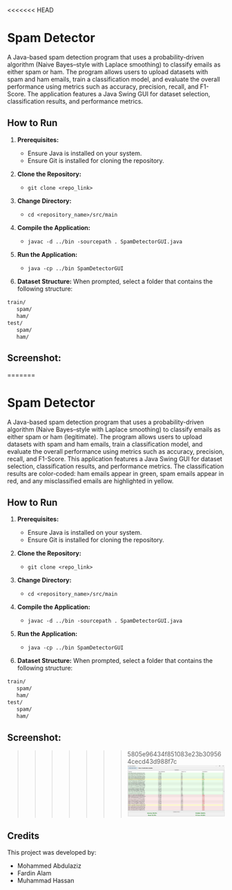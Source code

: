 <<<<<<< HEAD
# Spam Detector 

A Java-based spam detection program that uses a probability-driven algorithm (Naive Bayes–style with Laplace smoothing) to classify emails as either spam or ham. The program allows users to upload datasets with spam and ham emails, train a classification model, and evaluate the overall performance using metrics such as accuracy, precision, recall, and F1-Score.
The application features a Java Swing GUI for dataset selection, classification results, and performance metrics.

## How to Run

1. **Prerequisites:**
   - Ensure Java is installed on your system.
   - Ensure Git is installed for cloning the repository.


2. **Clone the Repository:**

   - `git clone <repo_link>`


3. **Change Directory:**
   
   - `cd <repository_name>/src/main`


4. **Compile the Application:**
  
   - `javac -d ../bin -sourcepath . SpamDetectorGUI.java`


5. **Run the Application:**
   
   - `java -cp ../bin SpamDetectorGUI`


6. **Dataset Structure:** 
When prompted, select a folder that contains the following structure:
```
train/
   spam/
   ham/
test/
   spam/
   ham/
```

## Screenshot:

=======
# Spam Detector

A Java-based spam detection program that uses a probability-driven algorithm (Naive Bayes–style with Laplace smoothing) to classify emails as either spam or ham (legitimate). The program allows users to upload datasets with spam and ham emails, train a classification model, and evaluate the overall performance using metrics such as accuracy, precision, recall, and F1-Score. This application features a Java Swing GUI for dataset selection, classification results, and performance metrics. The classification results are color-coded: ham emails appear in green, spam emails appear in red, and any misclassified emails are highlighted in yellow.


## How to Run

1. **Prerequisites:**
   - Ensure Java is installed on your system.
   - Ensure Git is installed for cloning the repository.


2. **Clone the Repository:**

   - `git clone <repo_link>`


3. **Change Directory:**
   
   - `cd <repository_name>/src/main`


4. **Compile the Application:**
  
   - `javac -d ../bin -sourcepath . SpamDetectorGUI.java`


5. **Run the Application:**
   
   - `java -cp ../bin SpamDetectorGUI`


6. **Dataset Structure:** 
When prompted, select a folder that contains the following structure:
```
train/
   spam/
   ham/
test/
   spam/
   ham/
```

## Screenshot:

>>>>>>> 5805e96434f851083e23b309564cecd43d988f7c
![alt text](image-2.png)

## Credits

This project was developed by:

- Mohammed Abdulaziz
- Fardin Alam
- Muhammad Hassan